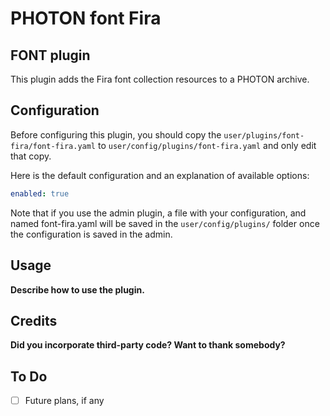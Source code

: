 # PHOTON font Fira
## FONT plugin

This plugin adds the Fira font collection resources to a PHOTON archive. 

## Configuration

Before configuring this plugin, you should copy the `user/plugins/font-fira/font-fira.yaml` to `user/config/plugins/font-fira.yaml` and only edit that copy.

Here is the default configuration and an explanation of available options:

```yaml
enabled: true
```

Note that if you use the admin plugin, a file with your configuration, and named font-fira.yaml will be saved in the `user/config/plugins/` folder once the configuration is saved in the admin.

## Usage

**Describe how to use the plugin.**

## Credits

**Did you incorporate third-party code? Want to thank somebody?**

## To Do

- [ ] Future plans, if any
